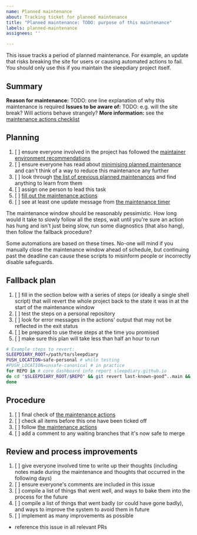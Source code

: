 ```yaml
---
name: Planned maintenance
about: Tracking ticket for planned maintenance
title: "Planned maintenance: TODO: purpose of this maintenance"
labels: planned-maintenance
assignees: ''

---
```


This issue tracks a period of planned maintenance.  For example, an update that risks breaking the site for users or causing automated actions to fail.  You should only use this if you maintain the sleepdiary project itself.

## Summary

**Reason for maintenance:** TODO: one line explanation of why this maintenance is required
**Issues to be aware of:** TODO: e.g. will the site break?  Will actions behave strangely?
**More information:** see the [maintenance actions checklist](https://sleepdiary.github.io/internal-tools/maintenance-actions.html)

## Planning

1. [ ] ensure everyone involved in the project has followed the [maintainer environment recommendations](https://github.com/sleepdiary/docs/blob/main/development/maintainer-environment-recommendations.md)
2. [ ] ensure everyone has read about [minimising planned maintenance](https://github.com/sleepdiary/docs/blob/main/development/minimising-planned-maintenance.md) and can't think of a way to reduce this maintenance any further
3. [ ] look through [the list of previous planned maintenances](https://github.com/sleepdiary/internal-tools/issues?q=label%3Aplanned-maintenance) and find anything to learn from them
4. [ ] assign one person to lead this task
5. [ ] [fill out the maintenance actions](https://github.com/sleepdiary/planned-maintenance-info/edit/main/index.js)
6. [ ] see at least one update message from [the maintenance timer](https://github.com/sleepdiary/internal-tools/actions/workflows/maintenance-timer.yml)

The maintenance window should be reasonably pessimistic.  How long would it take to slowly follow all the steps, wait until you're sure an action has hung and isn't just being slow, run some diagnostics (that also hang), then follow the fallback procedure?

Some automations are based on these times.  No-one will mind if you manually close the maintenance window ahead of schedule, but continuing past the deadline can cause these scripts to misinform people or incorrectly disable safeguards.

## Fallback plan

1. [ ] fill in the section below with a series of steps (or ideally a single shell script) that will revert the whole project back to the state it was in at the start of the maintenance window
2. [ ] test the steps on a personal repository
3. [ ] look for error messages in the actions' output that may not be reflected in the exit status
4. [ ] be prepared to use these steps at the time you promised
5. [ ] make sure this plan will take less than half an hour to run

```bash
# Example steps to revert:
SLEEPDIARY_ROOT=/path/to/sleepdiary
PUSH_LOCATION=safe-personal # while testing
#PUSH_LOCATION=unsafe-canonical # in practice
for REPO in # core dashboard info report sleepdiary.github.io
do cd "$SLEEPDIARY_ROOT/$REPO" && git revert last-known-good^..main && git push "$PUSH_LOCATION"
done
```

## Procedure

1. [ ] final check of [the maintenance actions](https://github.com/sleepdiary/planned-maintenance-info/edit/main/index.js)
2. [ ] check all items before this one have been ticked off
3. [ ] follow [the maintenance actions](https://github.com/sleepdiary/planned-maintenance-info/edit/main/index.js)
4. [ ] add a comment to any waiting branches that it's now safe to merge

## Review and process improvements

1. [ ] give everyone involved time to write up their thoughts (including notes made during the maintenance and thoughts that occurred in the following days)
2. [ ] ensure everyone's comments are included in this issue
3. [ ] compile a list of things that went well, and ways to bake them into the process for the future
4. [ ] compile a list of things that went badly (or could have gone badly), and ways to improve the system to avoid them in future
5. [ ] implement as many improvements as possible
  - reference this issue in all relevant PRs
